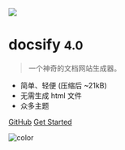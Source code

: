 <!-- _coverpage.md -->
![](https://docsify.js.org/_media/icon.svg)

# docsify <small>4.0</small>
> 一个神奇的文档网站生成器。

- 简单、轻便 (压缩后 ~21kB)
- 无需生成 html 文件
- 众多主题

[GitHub](https://github.com/ChaiJun666/quant-trading)
[Get Started](md/day01.md)

<!-- 背景色 -->

![color](#f0f0f0)
